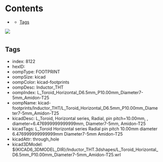 



Contents
========

* [](#)
	* [Tags](#tags)
  
![][im]
# 

## Tags

- index: 8122
- hexID: 
- oompType: FOOTPRINT
- oompSize: kicad
- oompColor: kicad-footprints
- oompDesc: Inductor_THT
- oompIndex: L_Toroid_Horizontal_D6.5mm_P10.00mm_Diameter7-5mm_Amidon-T25
- oompName: kicad-footprints/Inductor_THT/L_Toroid_Horizontal_D6.5mm_P10.00mm_Diameter7-5mm_Amidon-T25
- kicadDesc: L_Toroid, Horizontal series, Radial, pin pitch=10.00mm, , diameter=6.476999999999999mm, Diameter7-5mm, Amidon-T25
- kicadTags: L_Toroid Horizontal series Radial pin pitch 10.00mm  diameter 6.476999999999999mm Diameter7-5mm Amidon-T25
- kicadAttr: through_hole
- kicad3DModel: ${KICAD6_3DMODEL_DIR}/Inductor_THT.3dshapes/L_Toroid_Horizontal_D6.5mm_P10.00mm_Diameter7-5mm_Amidon-T25.wrl



[im]: image.png
